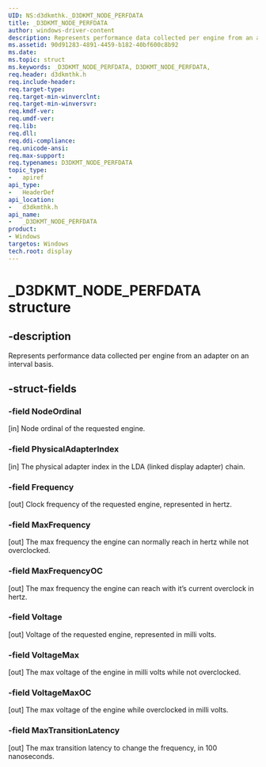 ```yaml
---
UID: NS:d3dkmthk._D3DKMT_NODE_PERFDATA
title: _D3DKMT_NODE_PERFDATA
author: windows-driver-content
description: Represents performance data collected per engine from an adapter on an interval basis.
ms.assetid: 90d91283-4891-4459-b182-40bf600c8b92
ms.date:
ms.topic: struct
ms.keywords: _D3DKMT_NODE_PERFDATA, D3DKMT_NODE_PERFDATA,
req.header: d3dkmthk.h
req.include-header:
req.target-type:
req.target-min-winverclnt:
req.target-min-winversvr:
req.kmdf-ver:
req.umdf-ver:
req.lib:
req.dll:
req.ddi-compliance:
req.unicode-ansi:
req.max-support:
req.typenames: D3DKMT_NODE_PERFDATA
topic_type:
-	apiref
api_type:
-	HeaderDef
api_location:
-	d3dkmthk.h
api_name:
-	_D3DKMT_NODE_PERFDATA
product: 
- Windows
targetos: Windows
tech.root: display
---
```


# _D3DKMT_NODE_PERFDATA structure

## -description

Represents performance data collected per engine from an adapter on an interval basis.

## -struct-fields

### -field NodeOrdinal

[in] Node ordinal of the requested engine.

### -field PhysicalAdapterIndex

[in] The physical adapter index in the LDA (linked display adapter) chain.

### -field Frequency

[out] Clock frequency of the requested engine, represented in hertz.

### -field MaxFrequency

[out] The max frequency the engine can normally reach in hertz while not overclocked.

### -field MaxFrequencyOC

[out] The max frequency the engine can reach with it’s current overclock in hertz.

### -field Voltage

[out] Voltage of the requested engine, represented in milli volts.

### -field VoltageMax

[out] The max voltage of the engine in milli volts while not overclocked.

### -field VoltageMaxOC

[out] The max voltage of the engine while overclocked in milli volts.

### -field MaxTransitionLatency

[out] The max transition latency to change the frequency, in 100 nanoseconds.

